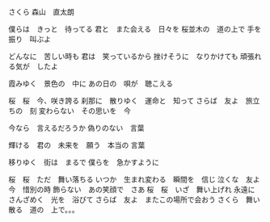 さくら
森山　直太朗

僕らは　きっと　待ってる
君と　また会える　日々を
桜並木の　道の上で
手を　振り　叫ぶよ

どんなに　苦しい時も
君は　笑っているから
挫けそうに　なりかけても
頑張れる気が　したよ

霞みゆく　景色の　中に
あの日の　唄が　聴こえる

桜　桜　今、咲き誇る
刹那に　散りゆく　運命と　知って
さらば　友よ　旅立ちの　刻
変わらない　その思いを　今

今なら　言えるだろうか
偽りのない　言葉

輝ける　君の　未来を　願う　本当の
言葉

移りゆく　街は　まるで
僕らを　急かすように

桜　桜　ただ　舞い落ちる
いつか　生まれ変わる　瞬間を　信じ
泣くな　友よ　今　惜別の時
飾らない　あの笑顔で　さあ
桜　桜　いざ　舞い上げれ
永遠に　さんざめく　光を　浴びて
さらば　友よ　またこの場所で会おう
さくら　舞い散る　道の　上で。。。

